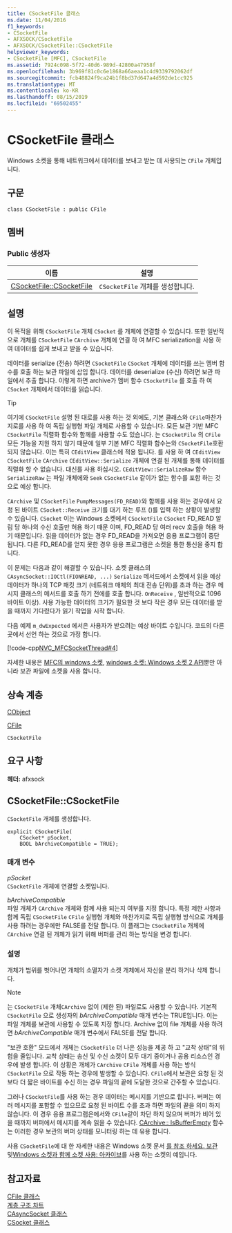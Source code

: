 ```yaml
---
title: CSocketFile 클래스
ms.date: 11/04/2016
f1_keywords:
- CSocketFile
- AFXSOCK/CSocketFile
- AFXSOCK/CSocketFile::CSocketFile
helpviewer_keywords:
- CSocketFile [MFC], CSocketFile
ms.assetid: 7924c098-5f72-40d6-989d-42800a47958f
ms.openlocfilehash: 3b969f81c0c6e1868a66aeaa1c4d9339792062df
ms.sourcegitcommit: fcb48824f9ca24b1f8bd37d647a4d592de1cc925
ms.translationtype: MT
ms.contentlocale: ko-KR
ms.lasthandoff: 08/15/2019
ms.locfileid: "69502455"
---
```

# <a name="csocketfile-class"></a>CSocketFile 클래스

Windows 소켓을 통해 네트워크에서 데이터를 보내고 받는 데 사용되는 `CFile` 개체입니다.

## <a name="syntax"></a>구문

```
class CSocketFile : public CFile
```

## <a name="members"></a>멤버

### <a name="public-constructors"></a>Public 생성자

|이름|설명|
|----------|-----------------|
|[CSocketFile::CSocketFile](#csocketfile)|`CSocketFile` 개체를 생성합니다.|

## <a name="remarks"></a>설명

이 목적을 위해 `CSocketFile` 개체 `CSocket` 를 개체에 연결할 수 있습니다. 또한 일반적으로 개체를 `CSocketFile` `CArchive` 개체에 연결 하 여 MFC serialization을 사용 하 여 데이터를 쉽게 보내고 받을 수 있습니다.

데이터를 serialize (전송) 하려면 `CSocketFile` `CSocket` 개체에 데이터를 쓰는 멤버 함수를 호출 하는 보관 파일에 삽입 합니다. 데이터를 deserialize (수신) 하려면 보관 파일에서 추출 합니다. 이렇게 하면 archive가 멤버 함수 `CSocketFile` 를 호출 하 여 `CSocket` 개체에서 데이터를 읽습니다.

> [!TIP]
>  여기에 `CSocketFile` 설명 된 대로를 사용 하는 것 외에도, 기본 클래스와 `CFile`마찬가지로를 사용 하 여 독립 실행형 파일 개체로 사용할 수 있습니다. 모든 보관 기반 MFC `CSocketFile` 직렬화 함수와 함께를 사용할 수도 있습니다. 는 `CSocketFile` 의 `CFile`모든 기능을 지원 하지 않기 때문에 일부 기본 MFC 직렬화 함수는와 `CSocketFile`호환 되지 않습니다. 이는 특히 `CEditView` 클래스에 적용 됩니다. 를 사용 하 여 `CEditView` `CSocketFile` `CArchive` `CEditView::Serialize` 개체에 연결 된 개체를 통해 데이터를 직렬화 할 수 없습니다. 대신를 사용 하십시오. `CEditView::SerializeRaw` 함수 `SerializeRaw` 는 파일 개체에와 `Seek` `CSocketFile` 같이가 없는 함수를 포함 하는 것으로 예상 합니다.

`CArchive` 및 `CSocketFile` `PumpMessages(FD_READ)`와 함께를 사용 하는 경우에서 요청 된 바이트 `CSocket::Receive` 크기를 대기 하는 루프 ()를 입력 하는 상황이 발생할 수 있습니다. `CSocket` 이는 Windows 소켓에서 `CSocketFile` `CSocket` FD_READ 알림 당 하나의 수신 호출만 허용 하기 때문 이며, FD_READ 당 여러 recv 호출을 허용 하기 때문입니다. 읽을 데이터가 없는 경우 FD_READ을 가져오면 응용 프로그램이 중단 됩니다. 다른 FD_READ를 얻지 못한 경우 응용 프로그램은 소켓을 통한 통신을 중지 합니다.

이 문제는 다음과 같이 해결할 수 있습니다. 소켓 클래스의 `CAsyncSocket::IOCtl(FIONREAD, ...)` `Serialize` 메서드에서 소켓에서 읽을 예상 데이터가 하나의 TCP 패킷 크기 (네트워크 매체의 최대 전송 단위)를 초과 하는 경우 메시지 클래스의 메서드를 호출 하기 전에를 호출 합니다. `OnReceive` , 일반적으로 1096 바이트 이상). 사용 가능한 데이터의 크기가 필요한 것 보다 작은 경우 모든 데이터를 받을 때까지 기다렸다가 읽기 작업을 시작 합니다.

다음 예제 `m_dwExpected` 에서은 사용자가 받으려는 예상 바이트 수입니다. 코드의 다른 곳에서 선언 하는 것으로 가정 합니다.

[!code-cpp[NVC_MFCSocketThread#4](../../mfc/reference/codesnippet/cpp/csocketfile-class_1.cpp)]

자세한 내용은 [MFC의 windows 소켓](../../mfc/windows-sockets-in-mfc.md), [windows 소켓: ](../../mfc/windows-sockets-using-sockets-with-archives.md) [Windows 소켓 2 API](/windows/win32/WinSock/windows-sockets-start-page-2)뿐만 아니라 보관 파일에 소켓을 사용 합니다.

## <a name="inheritance-hierarchy"></a>상속 계층

[CObject](../../mfc/reference/cobject-class.md)

[CFile](../../mfc/reference/cfile-class.md)

`CSocketFile`

## <a name="requirements"></a>요구 사항

**헤더:** afxsock

##  <a name="csocketfile"></a>  CSocketFile::CSocketFile

`CSocketFile` 개체를 생성합니다.

```
explicit CSocketFile(
    CSocket* pSocket,
    BOOL bArchiveCompatible = TRUE);
```

### <a name="parameters"></a>매개 변수

*pSocket*<br/>
`CSocketFile` 개체에 연결할 소켓입니다.

*bArchiveCompatible*<br/>
파일 개체가 `CArchive` 개체와 함께 사용 되는지 여부를 지정 합니다. 특정 제한 사항과 함께 독립 `CSocketFile` `CFile` 실행형 개체와 마찬가지로 독립 실행형 방식으로 개체를 사용 하려는 경우에만 FALSE를 전달 합니다. 이 플래그는 `CSocketFile` 개체에 `CArchive` 연결 된 개체가 읽기 위해 버퍼를 관리 하는 방식을 변경 합니다.

### <a name="remarks"></a>설명

개체가 범위를 벗어나면 개체의 소멸자가 소켓 개체에서 자신을 분리 하거나 삭제 합니다.

> [!NOTE]
>  는 `CSocketFile` 개체`CArchive` 없이 (제한 된) 파일로도 사용할 수 있습니다. 기본적 `CSocketFile` 으로 생성자의 *bArchiveCompatible* 매개 변수는 TRUE입니다. 이는 파일 개체를 보관에 사용할 수 있도록 지정 합니다. Archive 없이 file 개체를 사용 하려면 *bArchiveCompatible* 매개 변수에서 FALSE를 전달 합니다.

"보관 호환" 모드에서 개체는 `CSocketFile` 더 나은 성능을 제공 하 고 "교착 상태"의 위험을 줄입니다. 교착 상태는 송신 및 수신 소켓이 모두 대기 중이거나 공용 리소스인 경우에 발생 합니다. 이 상황은 개체가 `CArchive` `CFile` 개체를 사용 하는 방식 `CSocketFile` 으로 작동 하는 경우에 발생할 수 있습니다. `CFile`에서 보관은 요청 된 것 보다 더 짧은 바이트를 수신 하는 경우 파일의 끝에 도달한 것으로 간주할 수 있습니다.

그러나 `CSocketFile`를 사용 하는 경우 데이터는 메시지를 기반으로 합니다. 버퍼는 여러 메시지를 포함할 수 있으므로 요청 된 바이트 수를 초과 하면 파일의 끝을 의미 하지 않습니다. 이 경우 응용 프로그램은에서와 `CFile`같이 차단 하지 않으며 버퍼가 비어 있을 때까지 버퍼에서 메시지를 계속 읽을 수 있습니다. [CArchive:: IsBufferEmpty](../../mfc/reference/carchive-class.md#isbufferempty) 함수는 이러한 경우 보관의 버퍼 상태를 모니터링 하는 데 유용 합니다.

사용 `CSocketFile`에 대 한 자세한 내용은 Windows 소켓 문서 [를 참조 하세요. 보관](../../mfc/windows-sockets-using-sockets-with-archives.md) 및[Windows 소켓과 함께 소켓 사용: 아카이브](../../mfc/windows-sockets-example-of-sockets-using-archives.md)를 사용 하는 소켓의 예입니다.

## <a name="see-also"></a>참고자료

[CFile 클래스](../../mfc/reference/cfile-class.md)<br/>
[계층 구조 차트](../../mfc/hierarchy-chart.md)<br/>
[CAsyncSocket 클래스](../../mfc/reference/casyncsocket-class.md)<br/>
[CSocket 클래스](../../mfc/reference/csocket-class.md)
